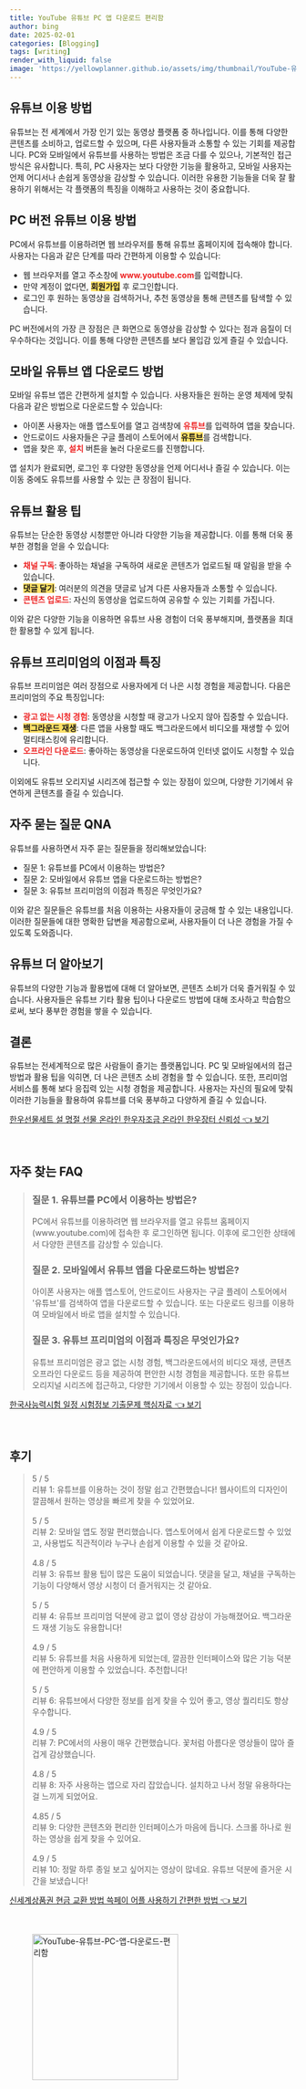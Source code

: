 ```yaml
---
title: YouTube 유튜브 PC 앱 다운로드 편리함
author: bing
date: 2025-02-01
categories: [Blogging]
tags: [writing]
render_with_liquid: false
image: 'https://yellowplanner.github.io/assets/img/thumbnail/YouTube-유튜브-PC-앱-다운로드-편리함.webp'
---
```



<h2 id='유튜브_이용_방법'>유튜브 이용 방법</h2>

<p>유튜브는 전 세계에서 가장 인기 있는 동영상 플랫폼 중 하나입니다. 이를 통해 다양한 콘텐츠를 소비하고, 업로드할 수 있으며, 다른 사용자들과 소통할 수 있는 기회를 제공합니다. PC와 모바일에서 유튜브를 사용하는 방법은 조금 다를 수 있으나, 기본적인 접근 방식은 유사합니다. 특히, PC 사용자는 보다 다양한 기능을 활용하고, 모바일 사용자는 언제 어디서나 손쉽게 동영상을 감상할 수 있습니다. 이러한 유용한 기능들을 더욱 잘 활용하기 위해서는 각 플랫폼의 특징을 이해하고 사용하는 것이 중요합니다.</p>

<h2 id='PC_버전_유튜브_이용_방법'>PC 버전 유튜브 이용 방법</h2>

<p>PC에서 유튜브를 이용하려면 웹 브라우저를 통해 유튜브 홈페이지에 접속해야 합니다. 사용자는 다음과 같은 단계를 따라 간편하게 이용할 수 있습니다:</p>

<ul>
    <li>웹 브라우저를 열고 주소창에 <b><span style="color: #ee2323;">www.youtube.com</span></b>를 입력합니다.</li>
    <li>만약 계정이 없다면, <b><span style="background-color: #ffe066;">회원가입</span></b> 후 로그인합니다.</li>
    <li>로그인 후 원하는 동영상을 검색하거나, 추천 동영상을 통해 콘텐츠를 탐색할 수 있습니다.</li>
</ul>

<p>PC 버전에서의 가장 큰 장점은 큰 화면으로 동영상을 감상할 수 있다는 점과 음질이 더 우수하다는 것입니다. 이를 통해 다양한 콘텐츠를 보다 몰입감 있게 즐길 수 있습니다.</p>

<h2 id='모바일_유튜브_앱_다운로드_방법'>모바일 유튜브 앱 다운로드 방법</h2>

<p>모바일 유튜브 앱은 간편하게 설치할 수 있습니다. 사용자들은 원하는 운영 체제에 맞춰 다음과 같은 방법으로 다운로드할 수 있습니다:</p>

<ul>
    <li>아이폰 사용자는 애플 앱스토어를 열고 검색창에 <b><span style="color: #ee2323;">유튜브</span></b>를 입력하여 앱을 찾습니다.</li>
    <li>안드로이드 사용자들은 구글 플레이 스토어에서 <b><span style="background-color: #ffe066;">유튜브</span></b>를 검색합니다.</li>
    <li>앱을 찾은 후, <b><span style="color: #ee2323;">설치</span></b> 버튼을 눌러 다운로드를 진행합니다.</li>
</ul>

<p>앱 설치가 완료되면, 로그인 후 다양한 동영상을 언제 어디서나 즐길 수 있습니다. 이는 이동 중에도 유튜브를 사용할 수 있는 큰 장점이 됩니다.</p>

<h2 id='유튜브_활용_팁'>유튜브 활용 팁</h2>

<p>유튜브는 단순한 동영상 시청뿐만 아니라 다양한 기능을 제공합니다. 이를 통해 더욱 풍부한 경험을 얻을 수 있습니다:</p>

<ul>
    <li><b><span style="color: #ee2323;">채널 구독</span></b>: 좋아하는 채널을 구독하여 새로운 콘텐츠가 업로드될 때 알림을 받을 수 있습니다.</li>
    <li><b><span style="background-color: #ffe066;">댓글 달기</span></b>: 여러분의 의견을 댓글로 남겨 다른 사용자들과 소통할 수 있습니다.</li>
    <li><b><span style="color: #ee2323;">콘텐츠 업로드</span></b>: 자신의 동영상을 업로드하여 공유할 수 있는 기회를 가집니다.</li>
</ul>

<p>이와 같은 다양한 기능을 이용하면 유튜브 사용 경험이 더욱 풍부해지며, 플랫폼을 최대한 활용할 수 있게 됩니다.</p>

<h2 id='유튜브_프리미엄의_이점과_특징'>유튜브 프리미엄의 이점과 특징</h2>

<p>유튜브 프리미엄은 여러 장점으로 사용자에게 더 나은 시청 경험을 제공합니다. 다음은 프리미엄의 주요 특징입니다:</p>

<ul>
    <li><b><span style="color: #ee2323;">광고 없는 시청 경험</span></b>: 동영상을 시청할 때 광고가 나오지 않아 집중할 수 있습니다.</li>
    <li><b><span style="background-color: #ffe066;">백그라운드 재생</span></b>: 다른 앱을 사용할 때도 백그라운드에서 비디오를 재생할 수 있어 멀티태스킹에 유리합니다.</li>
    <li><b><span style="color: #ee2323;">오프라인 다운로드</span></b>: 좋아하는 동영상을 다운로드하여 인터넷 없이도 시청할 수 있습니다.</li>
</ul>

<p>이외에도 유튜브 오리지널 시리즈에 접근할 수 있는 장점이 있으며, 다양한 기기에서 유연하게 콘텐츠를 즐길 수 있습니다.</p>

<h2 id='자주_묻는_질문_QNA'>자주 묻는 질문 QNA</h2>

<p>유튜브를 사용하면서 자주 묻는 질문들을 정리해보았습니다:</p>

<ul>
    <li>질문 1: 유튜브를 PC에서 이용하는 방법은?</li>
    <li>질문 2: 모바일에서 유튜브 앱을 다운로드하는 방법은?</li>
    <li>질문 3: 유튜브 프리미엄의 이점과 특징은 무엇인가요?</li>
</ul>

<p>이와 같은 질문들은 유튜브를 처음 이용하는 사용자들이 궁금해 할 수 있는 내용입니다. 이러한 질문들에 대한 명확한 답변을 제공함으로써, 사용자들이 더 나은 경험을 가질 수 있도록 도와줍니다.</p>

<h2 id='유튜브_더_알아보기'>유튜브 더 알아보기</h2>

<p>유튜브의 다양한 기능과 활용법에 대해 더 알아보면, 콘텐츠 소비가 더욱 즐거워질 수 있습니다. 사용자들은 유튜브 기타 활용 팁이나 다운로드 방법에 대해 조사하고 학습함으로써, 보다 풍부한 경험을 쌓을 수 있습니다.</p>

<h2 id='결론'>결론</h2>

<p>유튜브는 전세계적으로 많은 사람들이 즐기는 플랫폼입니다. PC 및 모바일에서의 접근 방법과 활용 팁을 익히면, 더 나은 콘텐츠 소비 경험을 할 수 있습니다. 또한, 프리미엄 서비스를 통해 보다 응집력 있는 시청 경험을 제공합니다. 사용자는 자신의 필요에 맞춰 이러한 기능들을 활용하여 유튜브를 더욱 풍부하고 다양하게 즐길 수 있습니다.</p>


<p><a class="click-button" title="한우선물세트 설 명절 선물 온라인 한우자조금 온라인 한우장터 신뢰성" href="https://yellowplanner.github.io/posts/%ED%95%9C%EC%9A%B0%EC%84%A0%EB%AC%BC%EC%84%B8%ED%8A%B8-%EC%84%A4-%EB%AA%85%EC%A0%88-%EC%84%A0%EB%AC%BC-%EC%98%A8%EB%9D%BC%EC%9D%B8-%ED%95%9C%EC%9A%B0%EC%9E%90%EC%A1%B0%EA%B8%88-%EC%98%A8%EB%9D%BC%EC%9D%B8-%ED%95%9C%EC%9A%B0%EC%9E%A5%ED%84%B0-%EC%8B%A0%EB%A2%B0%EC%84%B1/" rel="dofollow">한우선물세트 설 명절 선물 온라인 한우자조금 온라인 한우장터 신뢰성 👈 보기</a></p><br>
<h2 id='자주_찾는_FAQ'>자주 찾는 FAQ</h2>
<div itemscope="" itemtype="https://schema.org/FAQPage"> 
<blockquote> 
<div itemscope="" itemprop="mainEntity" itemtype="https://schema.org/Question"> 
<h3 itemprop="name">질문 1. 유튜브를 PC에서 이용하는 방법은?</h3> 
<div itemscope="" itemprop="acceptedAnswer" itemtype="https://schema.org/Answer"> 
<span itemprop="text"> 
<p>PC에서 유튜브를 이용하려면 웹 브라우저를 열고 유튜브 홈페이지(www.youtube.com)에 접속한 후 로그인하면 됩니다. 이후에 로그인한 상태에서 다양한 콘텐츠를 감상할 수 있습니다.</p> 
</span> 
</div> 
</div> 
<div itemscope="" itemprop="mainEntity" itemtype="https://schema.org/Question"> 
<h3 itemprop="name">질문 2. 모바일에서 유튜브 앱을 다운로드하는 방법은?</h3> 
<div itemscope="" itemprop="acceptedAnswer" itemtype="https://schema.org/Answer"> 
<span itemprop="text"> 
<p>아이폰 사용자는 애플 앱스토어, 안드로이드 사용자는 구글 플레이 스토어에서 '유튜브'를 검색하여 앱을 다운로드할 수 있습니다. 또는 다운로드 링크를 이용하여 모바일에서 바로 앱을 설치할 수 있습니다.</p> 
</span> 
</div> 
</div> 
<div itemscope="" itemprop="mainEntity" itemtype="https://schema.org/Question"> 
<h3 itemprop="name">질문 3. 유튜브 프리미엄의 이점과 특징은 무엇인가요?</h3> 
<div itemscope="" itemprop="acceptedAnswer" itemtype="https://schema.org/Answer"> 
<span itemprop="text"> 
<p>유튜브 프리미엄은 광고 없는 시청 경험, 백그라운드에서의 비디오 재생, 콘텐츠 오프라인 다운로드 등을 제공하여 편안한 시청 경험을 제공합니다. 또한 유튜브 오리지널 시리즈에 접근하고, 다양한 기기에서 이용할 수 있는 장점이 있습니다.</p> 
</span> 
</div> 
</div> 
</blockquote> 
</div>
<p><a class="click-button" title="한국사능력시험 일정 시험정보 기출문제 핵심자료" href="https://yellowplanner.github.io/posts/%ED%95%9C%EA%B5%AD%EC%82%AC%EB%8A%A5%EB%A0%A5%EC%8B%9C%ED%97%98-%EC%9D%BC%EC%A0%95-%EC%8B%9C%ED%97%98%EC%A0%95%EB%B3%B4-%EA%B8%B0%EC%B6%9C%EB%AC%B8%EC%A0%9C-%ED%95%B5%EC%8B%AC%EC%9E%90%EB%A3%8C/" rel="dofollow">한국사능력시험 일정 시험정보 기출문제 핵심자료 👈 보기</a></p><br>
<h2 id='후기'>후기</h2>
<div itemscope itemtype="https://schema.org/Product">
  <blockquote>
  <div itemprop="review" itemscope itemtype="https://schema.org/Review">
      <div itemprop="reviewRating" itemscope itemtype="https://schema.org/Rating"> <span itemprop="ratingValue">5</span> / <span itemprop="bestRating">5</span> </div>
      <span itemprop="reviewBody">리뷰 1: 유튜브를 이용하는 것이 정말 쉽고 간편했습니다! 웹사이트의 디자인이 깔끔해서 원하는 영상을 빠르게 찾을 수 있었어요.</span>
  </div>
  <br>
  <div itemprop="review" itemscope itemtype="https://schema.org/Review">
      <div itemprop="reviewRating" itemscope itemtype="https://schema.org/Rating"> <span itemprop="ratingValue">5</span> / <span itemprop="bestRating">5</span> </div>
      <span itemprop="reviewBody">리뷰 2: 모바일 앱도 정말 편리했습니다. 앱스토어에서 쉽게 다운로드할 수 있었고, 사용법도 직관적이라 누구나 손쉽게 이용할 수 있을 것 같아요.</span>
  </div>
  <br>
  <div itemprop="review" itemscope itemtype="https://schema.org/Review">
      <div itemprop="reviewRating" itemscope itemtype="https://schema.org/Rating"> <span itemprop="ratingValue">4.8</span> / <span itemprop="bestRating">5</span> </div>
      <span itemprop="reviewBody">리뷰 3: 유튜브 활용 팁이 많은 도움이 되었습니다. 댓글을 달고, 채널을 구독하는 기능이 다양해서 영상 시청이 더 즐거워지는 것 같아요.</span>
  </div>
  <br>
  <div itemprop="review" itemscope itemtype="https://schema.org/Review">
      <div itemprop="reviewRating" itemscope itemtype="https://schema.org/Rating"> <span itemprop="ratingValue">5</span> / <span itemprop="bestRating">5</span> </div>
      <span itemprop="reviewBody">리뷰 4: 유튜브 프리미엄 덕분에 광고 없이 영상 감상이 가능해졌어요. 백그라운드 재생 기능도 유용합니다!</span>
  </div>
  <br>
  <div itemprop="review" itemscope itemtype="https://schema.org/Review">
      <div itemprop="reviewRating" itemscope itemtype="https://schema.org/Rating"> <span itemprop="ratingValue">4.9</span> / <span itemprop="bestRating">5</span> </div>
      <span itemprop="reviewBody">리뷰 5: 유튜브를 처음 사용하게 되었는데, 깔끔한 인터페이스와 많은 기능 덕분에 편안하게 이용할 수 있었습니다. 추천합니다!</span>
  </div>
  <br>
  <div itemprop="review" itemscope itemtype="https://schema.org/Review">
      <div itemprop="reviewRating" itemscope itemtype="https://schema.org/Rating"> <span itemprop="ratingValue">5</span> / <span itemprop="bestRating">5</span> </div>
      <span itemprop="reviewBody">리뷰 6: 유튜브에서 다양한 정보를 쉽게 찾을 수 있어 좋고, 영상 퀄리티도 항상 우수합니다.</span>
  </div>
  <br>
  <div itemprop="review" itemscope itemtype="https://schema.org/Review">
      <div itemprop="reviewRating" itemscope itemtype="https://schema.org/Rating"> <span itemprop="ratingValue">4.9</span> / <span itemprop="bestRating">5</span> </div>
      <span itemprop="reviewBody">리뷰 7: PC에서의 사용이 매우 간편했습니다. 꽃처럼 아름다운 영상들이 많아 즐겁게 감상했습니다.</span>
  </div>
  <br>
  <div itemprop="review" itemscope itemtype="https://schema.org/Review">
      <div itemprop="reviewRating" itemscope itemtype="https://schema.org/Rating"> <span itemprop="ratingValue">4.8</span> / <span itemprop="bestRating">5</span> </div>
      <span itemprop="reviewBody">리뷰 8: 자주 사용하는 앱으로 자리 잡았습니다. 설치하고 나서 정말 유용하다는 걸 느끼게 되었어요.</span>
  </div>
  <br>
  <div itemprop="review" itemscope itemtype="https://schema.org/Review">
      <div itemprop="reviewRating" itemscope itemtype="https://schema.org/Rating"> <span itemprop="ratingValue">4.85</span> / <span itemprop="bestRating">5</span> </div>
      <span itemprop="reviewBody">리뷰 9: 다양한 콘텐츠와 편리한 인터페이스가 마음에 듭니다. 스크롤 하나로 원하는 영상을 쉽게 찾을 수 있어요.</span>
  </div>
  <br>
  <div itemprop="review" itemscope itemtype="https://schema.org/Review">
      <div itemprop="reviewRating" itemscope itemtype="https://schema.org/Rating"> <span itemprop="ratingValue">4.9</span> / <span itemprop="bestRating">5</span> </div>
      <span itemprop="reviewBody">리뷰 10: 정말 하루 종일 보고 싶어지는 영상이 많네요. 유튜브 덕분에 즐거운 시간을 보냈습니다!</span>
  </div>
  </blockquote>
</div>
<p><a class="click-button" title="신세계상품권 현금 교환 방법 쓱페이 어플 사용하기 간편한 방법" href="https://yellowplanner.github.io/posts/%EC%8B%A0%EC%84%B8%EA%B3%84%EC%83%81%ED%92%88%EA%B6%8C-%ED%98%84%EA%B8%88-%EA%B5%90%ED%99%98-%EB%B0%A9%EB%B2%95-%EC%93%B1%ED%8E%98%EC%9D%B4-%EC%96%B4%ED%94%8C-%EC%82%AC%EC%9A%A9%ED%95%98%EA%B8%B0-%EA%B0%84%ED%8E%B8%ED%95%9C-%EB%B0%A9%EB%B2%95/" rel="dofollow">신세계상품권 현금 교환 방법 쓱페이 어플 사용하기 간편한 방법 👈 보기</a></p><br>
<figure class="image"><img src="https://yellowplanner.github.io/assets/img/thumbnail/YouTube-유튜브-PC-앱-다운로드-편리함.webp" alt="YouTube-유튜브-PC-앱-다운로드-편리함" width="256" height="256"></figure>